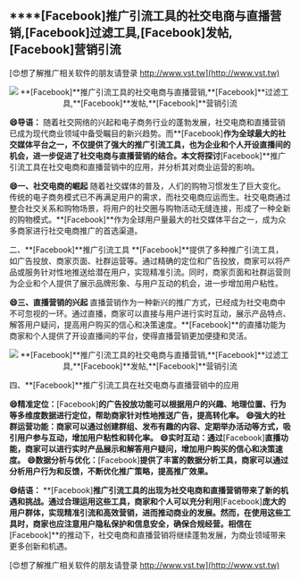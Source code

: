 ## ****[Facebook]**推广引流工具的社交电商与直播营销,**[Facebook]**过滤工具,**[Facebook]**发帖,**[Facebook]**营销引流**

[😍想了解推广相关软件的朋友请登录 http://www.vst.tw](http://www.vst.tw)

 <center><img src="https://vst.tw/MP4/tuiguang/png/0.png" alt="**[Facebook]**推广引流工具的社交电商与直播营销,**[Facebook]**过滤工具,**[Facebook]**发帖,**[Facebook]**营销引流"></center>

**😄导语：**
随着社交网络的兴起和电子商务行业的蓬勃发展，社交电商和直播营销已成为现代商业领域中备受瞩目的新兴趋势。而**[Facebook]**作为全球最大的社交媒体平台之一，不仅提供了强大的推广引流工具，也为企业和个人开设直播间的机会，进一步促进了社交电商与直播营销的结合。本文将探讨**[Facebook]**推广引流工具在社交电商和直播营销中的应用，并分析其对商业运营的影响。

**😄一、社交电商的崛起**
随着社交媒体的普及，人们的购物习惯发生了巨大变化。传统的电子商务模式已不再满足用户的需求，而社交电商应运而生。社交电商通过整合社交关系和购物场景，将用户的社交圈与购物活动无缝连接，形成了一种全新的购物模式。**[Facebook]**作为全球用户量最大的社交媒体平台之一，成为众多商家进行社交电商推广的首选渠道。

二、**[Facebook]**推广引流工具
**[Facebook]**提供了多种推广引流工具，如广告投放、商家页面、社群运营等。通过精确的定位和广告投放，商家可以将产品或服务针对性地推送给潜在用户，实现精准引流。同时，商家页面和社群运营则为企业和个人提供了展示品牌形象、与用户互动的机会，进一步增加用户粘性。

**😄三、直播营销的兴起**
直播营销作为一种新兴的推广方式，已经成为社交电商中不可忽视的一环。通过直播，商家可以直接与用户进行实时互动，展示产品特点、解答用户疑问，提高用户购买的信心和决策速度。**[Facebook]**的直播功能为商家和个人提供了开设直播间的平台，使得直播营销更加便捷和灵活。

 <center><img src="https://vst.tw/MP4/tuiguang/png/1.png" alt="**[Facebook]**推广引流工具的社交电商与直播营销,**[Facebook]**过滤工具,**[Facebook]**发帖,**[Facebook]**营销引流"></center>

四、**[Facebook]**推广引流工具在社交电商与直播营销中的应用

**😄精准定位：**[Facebook]**的广告投放功能可以根据用户的兴趣、地理位置、行为等多维度数据进行定位，帮助商家针对性地推送广告，提高转化率。**
**😄强大的社群运营功能：商家可以通过创建群组、发布有趣的内容、定期举办活动等方式，吸引用户参与互动，增加用户粘性和转化率。**
**😄实时互动：通过**[Facebook]**直播功能，商家可以进行实时产品展示和解答用户疑问，增加用户购买的信心和决策速度。**
**😄数据分析与优化：**[Facebook]**提供了丰富的数据分析工具，商家可以通过分析用户行为和反馈，不断优化推广策略，提高推广效果。**

**😄结语：**
**[Facebook]**推广引流工具的出现为社交电商和直播营销带来了新的机遇和挑战。通过合理运用这些工具，商家和个人可以充分利用**[Facebook]**庞大的用户群体，实现精准引流和高效营销，进而推动商业的发展。然而，在使用这些工具时，商家也应注意用户隐私保护和信息安全，确保合规经营。相信在**[Facebook]**的推动下，社交电商和直播营销将继续蓬勃发展，为商业领域带来更多创新和机遇。

[😍想了解推广相关软件的朋友请登录 http://www.vst.tw](http://www.vst.tw)




